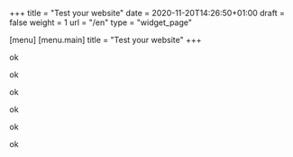 +++
title = "Test your website"
date = 2020-11-20T14:26:50+01:00
draft = false
weight = 1
url = "/en"
type = "widget_page"

[menu]
	[menu.main]
		title = "Test your website"
+++

<div data-un="un" data-deux="deux" data-trois="trois" data-quatre="quatre" data-cinq="cinq" data-six="six"><p>ok</p><p>ok</p><p>ok</p><p>ok</p><p>ok</p><p>ok</p></div>
